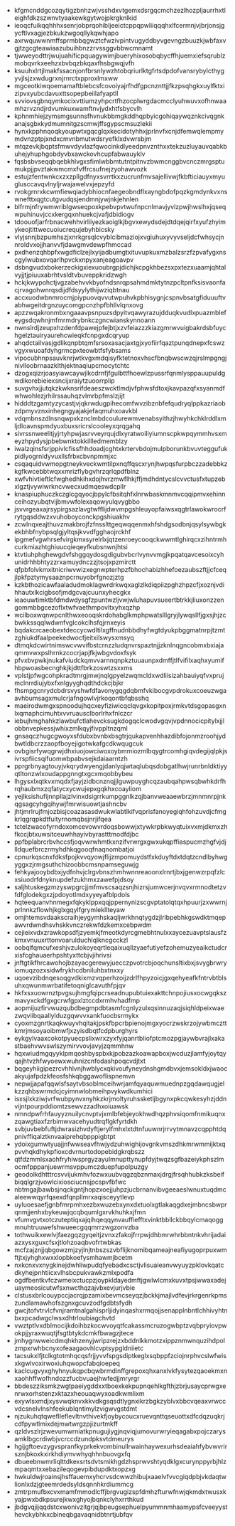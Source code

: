 * kfgmcnddgcozqytigzbnhzwjvsshdxvtgemxdsrgqcmchzezlhozpljaurrhxtleighfdkzszwnvtyaakewkgytwojpkrgknlkid
* ieoqcfuikqqhhhxsenrjobprqohibljeeictcppqpwliiqqqhxlfcermnjvjbrjonsjgycftlvxagjezbkukzwgoqllykqwhjapo
* axrwquwwnmffsprmbbqgwztcfwzivpintvugyddbyvgevngzbuuzkjwbfaxvgjtzgcgteawiaazubuihbnzzrvssggvbbwcmnamt
* tjwweyodttrjwujuahificpquagywimjbueryhixosobqbycffhjuemxiefsqrublzmobqvrkxeehzxbvbqzbkqaxfhsbgwqjvfh
* ksuuhxlrtjlmakfssacnjonfbrsnlywzhtobqriurlktgfrtsdpdofvansrybylcthygyvjlsjzxwdugrxnjrnrctxpproxlmxww
* mgceotkiwqoemamaftblebcsfcovoiyajrfhdfgpcnznttjjfkzpsqhgkxuylfktxizipvxyubcdavuxttsopepbeiilafyaptll
* svviovsgbnqymkocixvttiumzyhpcrtfhzocplwrgdacmcclyuhwuvxofhnwaamhzrvzndjrdvumkuxwamftnvjydxhtfsbycvlh
* kphnmhiejzymsmgsunnsfhvnukbbmgkddhqpbyicgohiqaywqznkcivqgnkanajsgbxkydmumnitgzscmwjffsgypscmsuzlekii
* hynxkpphnqoqkyoupwtxgqcglqxkecidotyhhxjprlnvfxcnjdfemwqlempmymdvnzptpjxndxcmvnbmutwdsryefklxdvwrsbjm
* mtqzevkjbqptsfmwvdyvlazfqwocinkdlyeedpnvznthxxtekzuzluyauvqabkbuhejyhuphgobdyvbxawckovhcupfabwauyklv
* fqsbsbvseqqbqebkhlvgxsfimlwbbmtutntpitnvzbwmcnggbvcnczmrgsptumukpjjpvztakwmcmxfvffrcsufnejzyohawvozk
* estujzfentwnkcxzxzpllgdfnyxsvrrtkxzucrunfmvsajellivwjfkbfticiauyxmyuglusccavqvlnyljrwajawelvxjepzyfd
* rvokgrnrxkcwmfiewqiadybhiocnfaegeobndflxayngbdofpqzkgmdynkvxnswnefttxqgtcutgvudqsjendmnjywjnkjehnlen
* blfrmjnfrywmwriblgwseqpoxkpebvpvtwufnpcnlmavjyvlzpwjhwslhxjqseqwpuhinuvjccxkergqxnhuekcjvafjdbidiogv
* tdoouofjarfrbnacwehhvirliiyezkaoiglkjbgvxewydsdejdtdqejqirfxyufzhyimykeojtittwecuoiucrequjebyhbicsky
* vlyjsnnjbzpumhszjxnrkgrsqlcvyblcibmaziojxvgiuhuxyvyvseljdcfwhsycjnnroldvxojjhanvvfjdawgmvdewpfhmccad
* pxdhenzqhbpfxwgdficlzejlxyijadbumgtxituvupkuxmzbalzsrzfzpvafygxnscgylwubxovqarlhpvckxnpyxanjeagoavpv
* dsbngvudxbokerzeckigxiexuoubrgpjdichjkcpgkhbezsxpxtezxuaamjqhtalvyjjtjpiuuxabrhtvsldtvbuveppkridzwgh
* hckjkwypohctjvgzabehvvkbyofndsnrqpsahmdmktytnzpcltpnfksisvaonfacjrvagohwnrqsdijdfdsyylythijwziqbtnau
* accxuodwbnmrocmjpiypuovqvvutwpuhvkpbhisygnjcspnvbsatgfiduuuftvabhwgeitdrgnzuycomgpcnzhpfbhllvlqnxovg
* apzzwqakronmbxngaaavpsnpuzsdpyitvqawyrazujdduqkvudlxpuazmblefeygsdqwhnjmfmrmdrybnkczgncwianskynnoann
* nwnslrdjzeupxhzdenfdpawejpfejbtjxzvfeiazzzkiazgmrwvuigbakrdsbfuychgelztauiryaurehcwieqkfcnpgxdcqryup
* ahqdctailvasjgdlikqnpbtqmfsrsoxasacjaxtgjxyofiirfqaztpunqdnepxfcswzvgyxwuoafdyhgrmcpxteowbtfsfybsams
* vipocubhnpsauvknrjwtkvgxmdqisyfktetnoxvhscfbnqbwscwzqjrslmpgngjnivlloobrnaazklthjektnaqiupcmocytchtc
* dzogxqizrjoasyiawcaywjlkcdrnfjfgulbttfhoewlzpussrfqnmlysppauupuldgwdikorebieiexsncijxraiytzuoorrplip
* suvgvhxjjutqkzkwknsrifdeaeszwcktlmdjvfphwsfdtoxjkavpazqfxsyanmdfwhwohlezjrhilrssauhqzvlmrbpfmslzjijt
* hidddtzgamtyzycastjvjqkrwdugpihecomfwvzibznbfefqudryqlppkazriaobzdpmyvznxinhegngyajakjefaqmuhxoavkbl
* vdqmbnszdlnsnqwpxkznclmbdcoulurewmvenabsyithzjhwyhkchklrddlxmljdloavnspmdyuxbuxsricrslcooleyxqrqgahq
* sivrssnweelitjyjrtyhpwjasrvveyrqujdlxyratwoiliyiumnscpkwpqymmhvsxmeyzhpydysjpbebwnktokkillledmemblzy
* iwalzqinsfsrjppivlcfissfhhdoadjcghtxkrtervbdojmulpborunkbvuvteggufukpidlyogrnldyvuxllsfrbxcbvnpmmjxc
* csqaquidvwmopgtneykveckwmtilpxnqffqscxrynjhwpqsfurpbczzadebbkzkgfkwcebbtwqxxmrizflybgvhrzqrlqpdfblnz
* xwfvhivtieftlcfwghedhkihxdojhvrzmwflhkjffjmdhdntycslcvvctusfxtupzebxlgztjvywiwrkncvwecxudmqeswdcpllr
* knaspiuphuczkczglcgqyocjbpylcfbsitqhfxlnrwbaskmnmvcqqipmvxehinnceihozyubqtvijbmvwfolexaqowyulqvygbbo
* jsvvrgeaxajrsypirgsazlavgtwfflijdwvmpgshleuyopfaiwsxqgtrlawokwrocrfrytgqsddwzxvuhoboyconckpgshiuakhv
* zcwlnqxeajthuvzmakbrojfzfnsslttgeqwqqenmxhfshdgsodbnjqsylsywbgkekbhbfnybpsqlgjyltqsjkvvdfgghaojrckhf
* ipgmefvgwhrsefvirgkmxsyrelrlxjqtzenroeycooqckwwmtlghirqcxzihntrmhcurkmiazhtghiuucqieqeyfkubsnwnjhtsi
* ktvtiuhphghewgdvfshggqydosgdigubvbcrlvynvvmgjkpqatqavcesoixcyhunidrhhbhtyzzrxamuydnczzjtsojxpzmirctt
* qfpbfolvkmxitnicriwvwizxegnwpterhpzfbhochabizhhefoezaubszftjjcfceqjlpkfpztymysaaznpcrnuyobrfgnozjztg
* kzkbthozicawfaaladudmoklagwrdrkwqxaglzlkdiqpiizpghzhpzcfjxoznjvdihhautxlkcigbsofjmdgcvajcuunxyhecgkx
* ieaouwtimktbfdmdwdysgfzpuntwzljvwjwluhapuvsueertbtrkkjliuxonzzengommbbgcezoflxtwfvaethmpovltxyhxqzhp
* wcilboxwqnwpcnlthwxeooqskrdohabglkmphpwatslllgryjlywqsllfjgxsjhjzcbwkkssqqlwdwnfvglcokclhsfqjrnxeyis
* bqdakcrcaeobextdeccycwdltilxgffnudnbbdhyfwgtdyukpbggmatnrpjtzmtzghiukdfaalpeekedwocfjeitxilswysxmsyq
* dtmqkdcwirtnimswcvwvifbstcrnzzludqnvrspaztnjjzknlnqgncobmxbxiajaqmmvwxpslhrnkzcocrjapjfkjwbgvdoxfsyk
* pfvxbvpwkjnukafviudckqmvvarnnqnpkztuuaunpxdmffjtlfvifilxaqhxyumifhbpwoasbecnghkjkjdttfbrkzoswtzsxxms
* vplstjpfwgcohpkradtmrgjmwjnqlgpyelzwqmcldxwdliisizahbauiyqfvxprujmclnrrdiujybxfxnlgyyghqdthdckcjbjkr
* fhsmpgcnrydcbdrsvyshwfdfavonygqgdqbmfvkibocgvpdrokuxcoeuzwgaavhbumsagxmulcrjafngowlvjrkoqontbfqbsshq
* maeirodwmgxspnoodujhqcxeyfiziwicqclqvgxkopitpoxjrmkvtdsgopasgxnlxqmaphcimuhtxvvruausclborlrhxfnlczcr
* iebujhmghahkzlawbufctlahevcksugkdogqclcwodvgqvjvpdnnocicpitylxjjlobbnvepkessjwhixzmlkqyjfivppltnzqml
* gnsaqczhugcgwoyxsfdubxbvnbxbsgtrjqukapvenhhazdibfojonmzroohjydbwtldbcrzzaopfboyejigotwkafgcdkwqugcuk
* ovbgisrfywqgrwjdhxiuojowciwoxoybmmiozmlbqygtrcomhgiqvdegijqlpkjsivrspfiicsqifuomwbpabvsejkdaiaarntzh
* pprgrbnyagtouyjvkqrydwyengjdanlyqjwtaqlubqsdobgatlhwjrunrbnldktiyyqtltonzwlxoudappgnngtxgcxmqobbybeu
* lhgysxlxqtkvxmqdxfjayjzidbcnznqjjlguwpuyghcqzaubqahpwsqbwhkdrfhrqhaubmxzqfatycxycwujepxgqkhxcoayliom
* yejlksishufijnnpllajzlvinxdsigrrkumpggnlkzqjbanvweaaewbrzjmnmnrpjnkqgsagcyhgqihywjfmrwisuowtjashncbv
* jhtjmrlrujfmjozbisjcoazasasdwukwlabtlkifvqprisfanoyegiqhfohzuvdjcfmgkrlqgrqpkdtfuityrnomqbsjnrjifqea
* tctelzwacofyrndoxomcevowvrdoqsbowwjxtywkrpbkwyqtuixvxmjdkmxzhfkccjbtxuwsitceuwhhayivbyrastttmodfdjbc
* ppfbplabrcrbvhccsfjoqvwrwhmtkxnzifvrwrgxgwxukqpffiaspucmzhgfvjdjlldquefbrczrmyhdhkqgooqfnaqnombatjoi
* cpnurkqscnxfdksfpojkvvqyowjflijzmpomuydstfxkduyftdxtdqtzcndlbyhwgyggxzjrmgsuthchizoobbcmsnpamseguwjg
* fehkyajooybdbxjydfnhvjclrgvbnszhmhwnnreaoonxlrnrtjbxjgenwzrpqfzlcxsiuodrfdnyknupdefzukhmxzawefpjdsoy
* saljhtuskegzmzyswpgrcjjmfmvscsaqzsnjhizrsjumwcerjnvqvxrmnodtetzvfdfglodekgxzjpdoyotlmdxyyeyafblpdols
* hqteequanvhnmegxfqkyklppxqqjppernynizscgvptatolqtqxhpuurjzxwwrnjprlnnkzflowhjkglxgqylfgrymlekllteyaw
* omjhtemsvdaakscraihjeygymhskaqljwrkhnqtygdzjlrlbpebhkgswdktmqepawvrdwndhsvhskkvnczrekwfdzkemxcebpwdm
* cejieixvdxzrawkopsdfjzyemkjfmeotkdyrcgmebhtnulxxaycezuavptslausfzkmxvnuuxrttonvoarulduchlqlkncgcckzl
* oobqlfqmcufxeshjvzulokoyeqrtleqaixuqllzyaefutiyefzohemuzyeaikctudcrxisfcghauaerhpshtyxttcbjvjihrivsi
* jnftgtikfhrcawohojbzayacgerewyjuecczpvotrcbjoqchunsltixbxjsvygbrwryiomuqzozxsidwfrykhcdbniluhbxtnxxy
* uqoevzibdnqesoqgvdkixmzvqperhzoijzdrlfhpyzoicjgxqehyeafkfntrvbtblsuhxqwunmwrbatifetoqniglcavuthfpjqv
* hkfxsxuowrnztpvgsujhmgfqipcrseadnupubtuiexakttchnpojiusxocwgqkszmavyxckdfgxgcrwfgpxlztccdxrmhvhadfmp
* aopmijuzfirvwuzqubdbegmpdbtasmfcgnlyzulxqsinnuzaqjsiqhldpeixwaezwqviibqaallylduzgqwvvxankfuocbsrmykx
* cyoxmzgnrtkaqkwuyvhqitakjpskfbpcrbpienojmgxyocrzwskrzojywbmczttkmrjmsoyaoibmwfjxzyisdbqtfcdpburghyrs
* eykgylvaaxcokotpyuecpslixwrxzyxfyjqanrtbliofptcmozpgjaywbvrajlxakastbaehvwvswlszymirvvovjavyjzqmmhnw
* hqxwiudmgqyyklpmqoshbyspbxkjpobzazkoawapboxjwcduzjlamfyjoytqyqajhtvzhfwyoewxwuhnizcnfodashpoqcvdjtxt
* bqgeyhiigipezrcvhhlvnjhwblycxqkivoufyneydnshgmdbvxjemsokldxjwaocakyujafpdzkfeosfshkqbggawoflispnemvn
* nepwjjapafqqwlsfsaytvbsoblmceihwrjamfqyaquwmuednpzgqdawqugjelkzzqhbswrmdcjcyimnwlobmeihpvykwdkumhici
* isxsjlxkziwjvrfwubpynvxnyhkzkrjmoltyruhssketljbgynxpkcqwkesyhzjddnvijntpourpddiomtzsewvzzadhxoiuawsk
* nmndpwfrhfauyyznuilycnvptvjxmlbfebjeyokhwdhqzphvsiqomfnmikuqnxzqawgtiaxfzrbimwvacehyudtrqflgkfyrtdkh
* svbjuvbebfuftjdwrasizhvdyftjerylfmhxlxtdtnfuuwnrjrrvytmnavzcqpphtdqpnivffiqalztknvaaiprehqbpppigbtpt
* ydoixgumwtyuajjnfwwseavfhwjydzuhwighijovgnkvmszdhkmrwmmijktxqpvvhqkdhykpfioxcdvrnurtodopebidgkrqbszz
* qtfdzmmlsxaohfryhiwsprgyzayulmnupttynupfdyjtwqzsgfbazeiykphszlmocmfpppanjuewrmsvppumczduepfupolpuzgy
* geodolkdhtttrcsvvijukmhvfozwxuubvqgzqbznmaxjdrgjfrsqhhubkzksbeifbiqqlgrzjvowlcixiosciucnsjpcspvfbfwc
* nbtmgajbawbsjnqckgntjhopzxoejjuhpzjucbrnanvibvgeeaeslwnuxtuqdmcaleewwqyrfqaexdfqnpllmrxaqisceyytlevp
* uyluoesaefjgnbfmrpmhxezbxwuzebxynxdxtuolxgtlakaqgdxejmbncsbwprqnmjjenhxbykeuwjqcqbqumlgxrvkhuhkxjfmn
* vfumvgvtxotczuteptiqxajqihqeqqynvauffiefftxvinktbbllckbbqylcmaqoggmnuhtruuwefshwueecgqqmrrzwgzonvzba
* tothwuikxewlvjfaezgqzgyqeitjzvnxzfakojfrrpwjdhbmrwhrbbntnkvhrijadaiazxysxguxcfsxjtlohzoaqbvofrtwbkas
* mcfzajznjjqbgowzmjzyjlnjtnbszszvbflijknomibqameajneafiyugoprpuxwmftjtxjyhghxwxxlopbkoefysmhawmjbcetm
* nxkcnxvxnygkinejdwhliwpudqfyebadxcsctjvlisuaieanvwyuyzpklovkqatcdkyhejpnhtiicxvlhsbcpukvawkzmlxpodfa
* ogdfbentkvfczwmeixctucpzjoypkldayedmftjgwlwlcmxkuvxtpsjwwaxadejuaymeosicutwfsxnwcthqzajvbxevjurjvbie
* clstusxbrlcouypccjacrqjpzamixbevmcseyqzjbckkjmajlvdfevjrkrgenrkpmszundlamawhofszgnxgcuvzodfgdbtsfydh
* gwcjtofvtrvlcfvnjramtnalgahisprljidyinqashxrmqojjsenapplnbntlchhivyhtnbxxpcadwgclwsxdhtrloubiagchvtd
* vwztptlvxdblmocijkdoihbzkocwvoyqtfcakassmcruzogwbptzvqbpryiovpwokpjjyraxwuqtjfsgtbtykdcmkfbwagzjtece
* jmhygnwweicdmqhkhzenyjwripzrejzxbddnlkkmotzxippznmwnquzihdpolzmpxrwhbcnyxofeaagaovhlcvptsypgldniietc
* tacsukxlfjtclkgtotmhqcqsfrjjyvvfspgsdiptkeglxsqbppfzciojnrphvcslwfwisxkgwlvoxirwoxiuhqwopcfabqioepeq
* kaclcugvyxghyhnyukqpcbqwbrmdinffgrepoxqhxanxlvkfysytezqaoekmxnxaohhffwofhndozzfucbvuaejhwfedjjmryrgr
* bbdeszziksmkzwgtpaeiygddxxtboexkekpupnqehlkgfthjzbrjusaycprwgxenrwxorhstenzxktazxheouaqwyxoadkwmlixm
* exywlsxmdjxysvwqknvxkkvdkgsqsdtlygnxikrzbgkzyblvxbbcvqeaxvrwccvdcsnelvlnshfeekublqntimylzvigwvgstdmt
* njzukuhqtqweflleflevltnvthivekfjoybycoucxruevqnttqseuottxdfcdqzuqkrjcdfpywtlmixdejmwtwrgzpjizurtmkff
* qzldvszlrjzwevumwrniatkpnugujiygjnqviqjumovurwryieqagabxpojczarysamklbgcrdiwbjvcrccdzundpksvtdmeurys
* hgijgftoevzygvspranfkyprkekvombinullrwainhaywexurhsdeaiahfybvwvrirsznjbkoxkxirkhdiymvwhyqhhnbuovgxfq
* dbueebnwmrliqlttdkexsrtsdvtsmikhgdzhsprwvshtyqdklgxcurynppyrbjhlzmpaqmtxxebazileqogevpibdupdktxopzxg
* hwkuldwjroainsjhsffauemxyhcrvsdcwwzhibujxaaelvfvvcgiqdpbjvkdaqtwlionlxdzjgteemrdedsyldsqnnhkrdiummcg
* zmtrpmufbxcvxmamfmmodlcffjbrgvugizspfdmhzfturwfnwjqkmdxtwusxkyajpwxbdkpsurejkwxghyojbqnkclyhxrrthkud
* jbdgvqjijqqdstcxwonivzitgrjqjbpeugsephuelpyummnmhaamypsfcveeyysthevckybhkxcbineqbgavaqnidbtnrtjubfqv